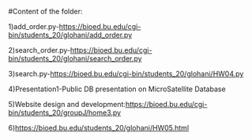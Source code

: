 
#Content of the folder:

1)add_order.py-https://bioed.bu.edu/cgi-bin/students_20/glohani/add_order.py


2)search_order.py-https://bioed.bu.edu/cgi-bin/students_20/glohani/search_order.py

3)search.py-https://bioed.bu.edu/cgi-bin/students_20/glohani/HW04.py

4)Presentation1-Public DB presentation on MicroSatellite Database

5)Website design and development:https://bioed.bu.edu/cgi-bin/students_20/groupJ/home3.py

6)https://bioed.bu.edu/students_20/glohani/HW05.html

